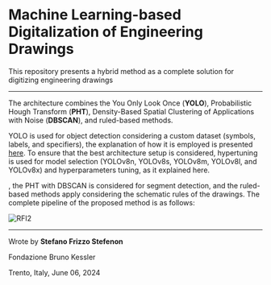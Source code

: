 # Machine Learning-based Digitalization of Engineering Drawings

This repository presents a hybrid method as a complete solution for digitizing engineering drawings

---

The architecture combines the
You Only Look Once (**YOLO**), Probabilistic Hough Transform (**PHT**), Density-Based Spatial Clustering of Applications with Noise (**DBSCAN**), and ruled-based methods.

YOLO is used for object detection considering a custom dataset (symbols, labels, and specifiers), the explanation of how it is employed is presented [here](https://github.com/SFStefenon/Digital_EDs/tree/main/YOLO). To ensure that the best architecture setup is considered, hypertuning is used for model selection (YOLOv8n, YOLOv8s, YOLOv8m, YOLOv8l, and YOLOv8x) and hyperparameters tuning, as it explained here.

, the PHT with DBSCAN is considered for segment detection, and the ruled-based methods apply considering the schematic rules of the drawings.
The complete pipeline of the proposed method is as follows:

![RFI2](https://github.com/user-attachments/assets/0f2f44c1-3075-4fee-974e-97aedeb7e8f8)


---

Wrote by **Stefano Frizzo Stefenon**

Fondazione Bruno Kessler

Trento, Italy, June 06, 2024
